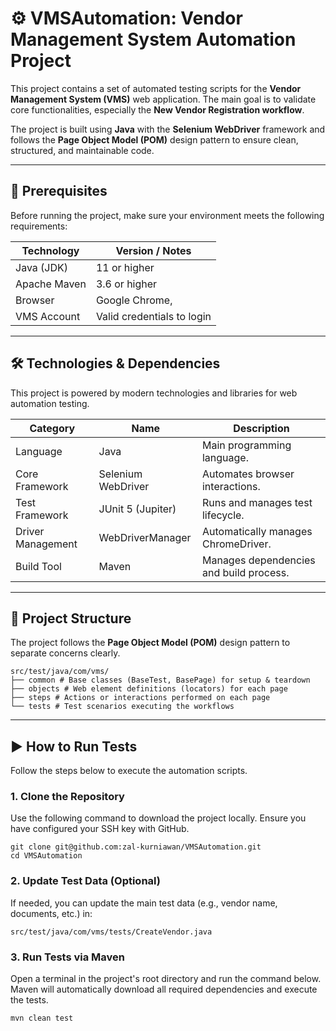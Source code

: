 # ⚙️ VMSAutomation: Vendor Management System Automation Project

This project contains a set of automated testing scripts for the **Vendor Management System (VMS)** web application. The main goal is to validate core functionalities, especially the **New Vendor Registration workflow**.

The project is built using **Java** with the **Selenium WebDriver** framework and follows the **Page Object Model (POM)** design pattern to ensure clean, structured, and maintainable code.

---

## 🚀 Prerequisites
Before running the project, make sure your environment meets the following requirements:

| Technology       | Version / Notes             |
|------------------|-----------------------------|
| Java (JDK)       | 11 or higher                |
| Apache Maven     | 3.6 or higher               |
| Browser          | Google Chrome,            |
| VMS Account      | Valid credentials to login  |

---

## 🛠️ Technologies & Dependencies
This project is powered by modern technologies and libraries for web automation testing.

| Category          | Name                 | Description                                 |
|-------------------|----------------------|---------------------------------------------|
| Language          | Java                 | Main programming language.                  |
| Core Framework    | Selenium WebDriver   | Automates browser interactions.             |
| Test Framework    | JUnit 5 (Jupiter)    | Runs and manages test lifecycle.            |
| Driver Management | WebDriverManager     | Automatically manages ChromeDriver.         |
| Build Tool        | Maven                | Manages dependencies and build process.     |

---

## 📂 Project Structure
The project follows the **Page Object Model (POM)** design pattern to separate concerns clearly.

```
src/test/java/com/vms/
├── common # Base classes (BaseTest, BasePage) for setup & teardown
├── objects # Web element definitions (locators) for each page
├── steps # Actions or interactions performed on each page
└── tests # Test scenarios executing the workflows
```


---

## ▶️ How to Run Tests
Follow the steps below to execute the automation scripts.

### 1. Clone the Repository
Use the following command to download the project locally. Ensure you have configured your SSH key with GitHub.
```
git clone git@github.com:zal-kurniawan/VMSAutomation.git
cd VMSAutomation
```

### 2. Update Test Data (Optional)

If needed, you can update the main test data (e.g., vendor name, documents, etc.) in:

`src/test/java/com/vms/tests/CreateVendor.java`

### 3. Run Tests via Maven
Open a terminal in the project's root directory and run the command below. Maven will automatically download all required dependencies and execute the tests.

```
mvn clean test
```
